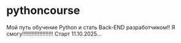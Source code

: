 # pythoncourse

Мой путь обучение Python и стать Back-END разработчиком!!
Я смогу!!!!!!!!!!!!!!!!!!!!
Старт 11.10.2025...